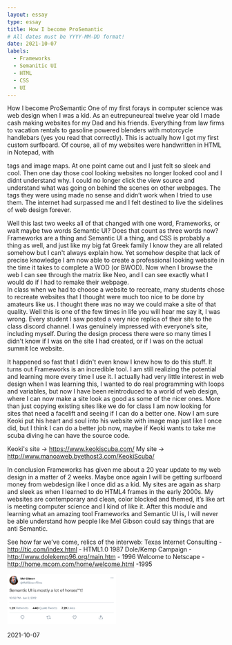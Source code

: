 ```yaml
---
layout: essay
type: essay
title: How I become ProSemantic
# All dates must be YYYY-MM-DD format!
date: 2021-10-07
labels:
  - Frameworks
  - Semanitic UI
  - HTML
  - CSS
  - UI
---
```


How I become ProSemantic
One of my first forays in computer science was web design when I was a kid.  As an eutrepuneureal twelve year old I made cash making websites for my Dad and his friends.  Everything from law firms to vacation rentals to gasoline powered blenders with motorcycle handlebars (yes you read that correctly). This is actually how I got my first custom surfboard. Of course, all of my websites were handwritten in HTML in Notepad, with <center></center> tags and image maps.  At one point <frames> came out and I just felt so sleek and cool.  Then one day those cool looking websites no longer looked cool and I didnt understand why. I could no longer click the view source and understand what was going on behind the scenes on other webpages.  The tags they were using made no sense and didn’t work when I tried to use them.  The internet had surpassed me and I felt destined to live the sidelines of web design forever.

Well this last two weeks all of that changed with one word, Frameworks, or wait maybe two words Semantic UI? Does that count as three words now? Frameworks are a thing and Semantic UI a thing, and CSS is probably a thing as well, and just like my big fat Greek family I know they are all related somehow but I can't always explain how.
Yet somehow despite that lack of precise knowledge I am now able to create a professional looking website in the time it takes to complete a WOD (or BWOD).  Now when I browse the web I can see through the matrix like Neo, and I can see exactly what I would do if I had to remake their webpage.  
In class when we had to choose a website to recreate, many students chose to recreate websites that I thought were much too nice to be done by amateurs like us.  I thought there was no way we could make a site of that quality.  Well this is one of the few times in life you will hear me say it, I was wrong.  Every student I saw posted a very nice replica of their site to the class discord channel. I was genuinely impressed with everyone’s site, including myself.  During the design process there were so many times I didn't know if I was on the site I had created, or if I was on the actual summit Ice website.  

It happened so fast that I didn't even know I knew how to do this stuff.  It turns out Frameworks is an incredible tool.  I am still realizing the potential and learning more every time I use it.  I actually had very little interest in web design when I was learning this, I wanted to do real programming with loops and variables, but now I have been reintroduced to a world of web design, where I can now make a site look as good as some of the nicer ones.  More than just copying existing sites like we do for class I am now looking for sites that need a facelift and seeing if I can do a better one.  Now I am sure Keoki put his heart and soul into his website with image map just like I once did, but I think I can do a better job now, maybe if Keoki wants to take me scuba diving he can have the source code.

Keoki's site -> https://www.keokiscuba.com/
My site -> http://www.manoaweb.byethost3.com/KeokiScuba/

In conclusion Frameworks has given me about a 20 year update to my web design in a matter of 2 weeks.  Maybe once again I will be getting surfboard money from webdesign like I once did as a kid.  My sites are again as sharp and sleek as when I learned to do HTML4 frames in the early 2000s.  My websites are contemporary and clean, color blocked and themed, it’s like art is meeting computer science and I kind of like it.  After this module and learning what an amazing tool Frameworks and Semantic UI is, I will never be able understand how people like Mel Gibson could say things that are anti Semantic.
 
See how far we’ve come, relics of the interweb:
Texas Internet Consulting - http://tic.com/index.html - HTML1.0 1987
Dole/Kemp Campaign - http://www.dolekemp96.org/main.htm - 1996
Welcome to Netscape - http://home.mcom.com/home/welcome.html -1995
  
<img src="../images/mel.PNG" width="50%">


2021-10-07

